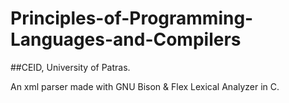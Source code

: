 # Principles-of-Programming-Languages-and-Compilers
##CEID, University of Patras.

An xml parser made with GNU Bison & Flex Lexical Analyzer in C.
